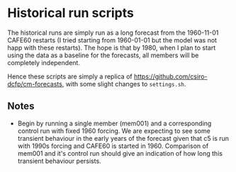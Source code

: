 Historical run scripts
============================================================================

The historical runs are simply run as a long forecast from the 1960-11-01 CAFE60 restarts (I tried starting from 1960-01-01 but the model was not happ with these restarts). The hope is that by 1980, when I plan to start using the data as a baseline for the forecasts, all members will be completely independent. 

Hence these scripts are simply a replica of https://github.com/csiro-dcfp/cm-forecasts, with some slight changes to `settings.sh`.


Notes
----------------------------------------------------------------------

* Begin by running a single member (mem001) and a corresponding control run with fixed 1960 forcing. We are expecting to see some transient behaviour in the early years of the forecast given that c5 is run with 1990s forcing and CAFE60 is started in 1960. Comparison of mem001 and it's control run should give an indication of how long this transient behaviour persists.


